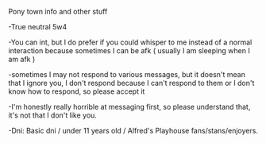 Pony town info and other stuff

-True neutral 5w4

-You can int, but I do prefer if you could whisper to me instead of a normal interaction because sometimes I can be afk ( usually I am sleeping when I am afk )

-sometimes I may not respond to various messages, but it doesn't mean that I ignore you, I don't respond because I can't respond to them or I don't know how to respond, so please accept it

-I'm honestly really horrible at messaging first, so please understand that, it's not that I don't like you.

-Dni: Basic dni / under 11 years old / Alfred's Playhouse fans/stans/enjoyers.
